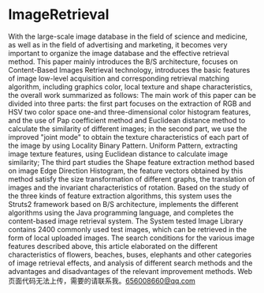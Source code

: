 # ImageRetrieval
With the large-scale image database in the field of science and medicine, as well as in the field of advertising and marketing, it becomes very important to organize the image database and the effective retrieval method. This paper mainly introduces the B/S architecture, focuses on Content-Based Images Retrieval technology, introduces the basic features of image low-level acquisition and corresponding retrieval matching algorithm, including graphics color, local texture and shape characteristics, the overall work summarized as follows: The main work of this paper can be divided into three parts: the first part focuses on the extraction of RGB and HSV two color space one-and three-dimensional color histogram features, and the use of Pap coefficient method and Euclidean distance method to calculate the similarity of different images; in the second part, we use the improved "joint mode" to obtain the texture characteristics of each part of the image by using Locality Binary Pattern. Uniform Pattern, extracting image texture features, using Euclidean distance to calculate image similarity; The third part studies the Shape feature extraction method based on image Edge Direction Histogram, the feature vectors obtained by this method satisfy the size transformation of different graphs, the translation of images and the invariant characteristics of rotation. Based on the study of the three kinds of feature extraction algorithms, this system uses the Struts2 framework based on B/S architecture, implements the different algorithms using the Java programming language, and completes the content-based image retrieval system. The System tested Image Library contains 2400 commonly used test images, which can be retrieved in the form of local uploaded images. The search conditions for the various image features described above, this article elaborated on the different characteristics of flowers, beaches, buses, elephants and other categories of image retrieval effects, and analysis of different search methods and the advantages and disadvantages of the relevant improvement methods.
Web页面代码无法上传，需要的请联系我。656008660@qq.com
